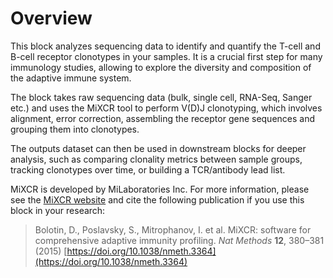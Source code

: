 # Overview

This block analyzes sequencing data to identify and quantify the T-cell and B-cell receptor clonotypes in your samples. It is a crucial first step for many immunology studies, allowing to explore the diversity and composition of the adaptive immune system.

The block takes raw sequencing data (bulk, single cell, RNA-Seq, Sanger etc.) and uses the MiXCR tool to perform V(D)J clonotyping, which involves alignment, error correction, assembling the receptor gene sequences and grouping them into clonotypes.

The outputs dataset can then be used in downstream blocks for deeper analysis, such as comparing clonality metrics between sample groups, tracking clonotypes over time, or building a TCR/antibody lead list.

MiXCR is developed by MiLaboratories Inc. For more information, please see the [MiXCR website](https://mixcr.com/) and cite the following publication if you use this block in your research:

> Bolotin, D., Poslavsky, S., Mitrophanov, I. et al. MiXCR: software for comprehensive adaptive immunity profiling. _Nat Methods_ **12**, 380–381 (2015) [https://doi.org/10.1038/nmeth.3364](https://doi.org/10.1038/nmeth.3364)
